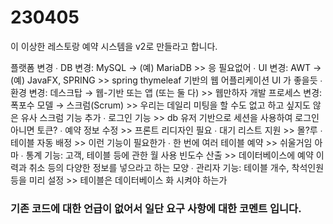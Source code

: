 # 230405 

이 이상한 레스토랑 예약 시스템을 v2로 만들라고 합니다. 


플랫폼 변경
∙ DB 변경: MySQL → (예) MariaDB >> 응 필요없어 
∙ UI 변경: AWT → (예) JavaFX, SPRING >>  spring thymeleaf 기반의 웹 어플리케이션 UI 가 좋을듯 
∙ 환경 변경: 데스크탑 → 웹-기반 또는 앱 (또는 둘 다) >> 웹만하자 
개발 프로세스 변경: 폭포수 모델 → 스크럼(Scrum) >> 우리는 데일리 미팅을 할 수도 없고 하고 싶지도 않은 유사 스크럼 
기능 추가
∙ 로그인 기능 >> db 유저 기반으로 세션을 사용하여 로그인 아니면 토큰? 
∙ 예약 정보 수정 >> 프론트 리디자인 필요 
∙ 대기 리스트 지원 >> 몰?루 
∙ 테이블 자동 배정 >> 이런 기능이 필요한가 
∙ 한 번에 여러 테이블 예약 >> 쉬울거임 아마 
∙ 통계 기능: 고객, 테이블 등에 관한 월 사용 빈도수 산출 >> 데이터베이스에 예약 이력과 취소 등의 다양한 정보를 넣으라고 하는 모양 
∙ 관리자 기능: 테이블 개수, 착석인원 등을 미리 설정 >> 테이블은 데이터베이스 화 시켜야 하는가 

### 기존 코드에 대한 언급이 없어서 일단 요구 사항에 대한 코멘트 입니다. 
